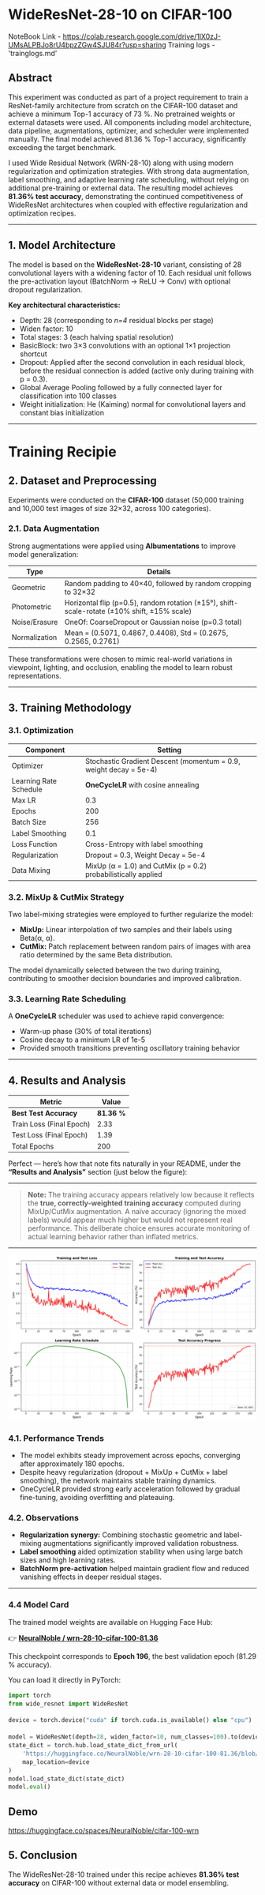 # WideResNet-28-10 on CIFAR-100

NoteBook Link - https://colab.research.google.com/drive/1lX0zJ-UMsALPBJo8rU4bpzZGw4SJU84r?usp=sharing
Training logs - 'trainglogs.md'

## Abstract

This experiment was conducted as part of a project requirement to train a ResNet-family architecture from scratch on the CIFAR-100 dataset and achieve a minimum Top-1 accuracy of 73 %.
No pretrained weights or external datasets were used.
All components including model architecture, data pipeline, augmentations, optimizer, and scheduler were implemented manually.
The final model achieved 81.36 % Top-1 accuracy, significantly exceeding the target benchmark.

I used  Wide Residual Network (WRN-28-10) along with  using modern regularization and optimization strategies. With strong data augmentation, label smoothing, and adaptive learning rate scheduling, without relying on additional pre-training or external data. The resulting model achieves **81.36% test accuracy**, demonstrating the continued competitiveness of WideResNet architectures when coupled with effective regularization and optimization recipes.

---

## 1. Model Architecture

The model is based on the **WideResNet-28-10** variant, consisting of 28 convolutional layers with a widening factor of 10. Each residual unit follows the pre-activation layout (BatchNorm → ReLU → Conv) with optional dropout regularization.

**Key architectural characteristics:**

* Depth: 28 (corresponding to *n=4* residual blocks per stage)
* Widen factor: 10
* Total stages: 3 (each halving spatial resolution)
* BasicBlock: two 3×3 convolutions with an optional 1×1 projection shortcut
* Dropout: Applied after the second convolution in each residual block, before the residual connection is added (active only during training with p = 0.3).
* Global Average Pooling followed by a fully connected layer for classification into 100 classes
* Weight initialization: He (Kaiming) normal for convolutional layers and constant bias initialization

---

# Training Recipie

## 2. Dataset and Preprocessing

Experiments were conducted on the **CIFAR-100** dataset (50,000 training and 10,000 test images of size 32×32, across 100 categories).

### 2.1. Data Augmentation

Strong augmentations were applied using **Albumentations** to improve model generalization:

| Type          | Details                                                                                      |
| ------------- | -------------------------------------------------------------------------------------------- |
| Geometric     | Random padding to 40×40, followed by random cropping to 32×32                                |
| Photometric   | Horizontal flip (p=0.5), random rotation (±15°), shift-scale-rotate (±10% shift, ±15% scale) |
| Noise/Erasure | OneOf: CoarseDropout or Gaussian noise (p=0.3 total)                                         |
| Normalization | Mean = (0.5071, 0.4867, 0.4408), Std = (0.2675, 0.2565, 0.2761)                              |

These transformations were chosen to mimic real-world variations in viewpoint, lighting, and occlusion, enabling the model to learn robust representations.

---

## 3. Training Methodology

### 3.1. Optimization

| Component              | Setting                                                           |
| ---------------------- | ----------------------------------------------------------------- |
| Optimizer              | Stochastic Gradient Descent (momentum = 0.9, weight decay = 5e-4) |
| Learning Rate Schedule | **OneCycleLR** with cosine annealing                              |
| Max LR                 | 0.3                                                               |
| Epochs                 | 200                                                               |
| Batch Size             | 256                                                               |
| Label Smoothing        | 0.1                                                               |
| Loss Function          | Cross-Entropy with label smoothing                                |
| Regularization         | Dropout = 0.3, Weight Decay = 5e-4                                |
| Data Mixing            | MixUp (α = 1.0) and CutMix (p = 0.2) probabilistically applied    |

### 3.2. MixUp & CutMix Strategy

Two label-mixing strategies were employed to further regularize the model:

* **MixUp:** Linear interpolation of two samples and their labels using Beta(α, α).
* **CutMix:** Patch replacement between random pairs of images with area ratio determined by the same Beta distribution.

The model dynamically selected between the two during training, contributing to smoother decision boundaries and improved calibration.

### 3.3. Learning Rate Scheduling

A **OneCycleLR** scheduler was used to achieve rapid convergence:

* Warm-up phase (30% of total iterations)
* Cosine decay to a minimum LR of 1e-5
* Provided smooth transitions preventing oscillatory training behavior

---

## 4. Results and Analysis

| Metric                       | Value       |
| ---------------------------- | ----------- |
| **Best Test Accuracy**       | **81.36 %** |
| Train Loss (Final Epoch)     | 2.33        |
| Test Loss (Final Epoch)      | 1.39        |
| Total Epochs                 | 200         |

Perfect — here’s how that note fits naturally in your README, under the **“Results and Analysis”** section (just below the figure):

---

> **Note:** The training accuracy appears relatively low because it reflects the **true, correctly-weighted training accuracy** computed during MixUp/CutMix augmentation.
> A naïve accuracy (ignoring the mixed labels) would appear much higher but would not represent real performance.
> This deliberate choice ensures accurate monitoring of actual learning behavior rather than inflated metrics.

---
![training log](traininglog.png)

### 4.1. Performance Trends

* The model exhibits steady improvement across epochs, converging after approximately 180 epochs.
* Despite heavy regularization (dropout + MixUp + CutMix + label smoothing), the network maintains stable training dynamics.
* OneCycleLR provided strong early acceleration followed by gradual fine-tuning, avoiding overfitting and plateauing.

### 4.2. Observations

* **Regularization synergy:** Combining stochastic geometric and label-mixing augmentations significantly improved validation robustness.
* **Label smoothing** aided optimization stability when using large batch sizes and high learning rates.
* **BatchNorm pre-activation** helped maintain gradient flow and reduced vanishing effects in deeper residual stages.

---

### 4.4 Model Card

The trained model weights are available on Hugging Face Hub:

👉 [**NeuralNoble / wrn-28-10-cifar-100-81.36**](https://huggingface.co/NeuralNoble/wrn-28-10-cifar-100-81.36)

This checkpoint corresponds to **Epoch 196**, the best validation epoch (81.29 % accuracy).

You can load it directly in PyTorch:

```python
import torch
from wide_resnet import WideResNet

device = torch.device("cuda" if torch.cuda.is_available() else "cpu")

model = WideResNet(depth=28, widen_factor=10, num_classes=100).to(device)
state_dict = torch.hub.load_state_dict_from_url(
    'https://huggingface.co/NeuralNoble/wrn-28-10-cifar-100-81.36/blob/main/wrn_best_model.pth',
    map_location=device
)
model.load_state_dict(state_dict)
model.eval()

```

## Demo
https://huggingface.co/spaces/NeuralNoble/cifar-100-wrn



## 5. Conclusion

The WideResNet-28-10 trained under this recipe achieves **81.36% test accuracy** on CIFAR-100 without external data or model ensembling.



